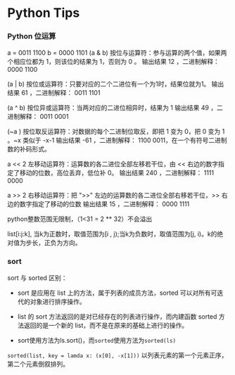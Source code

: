 # Python Tips
### Python 位运算
a = 0011 1100
b = 0000 1101
(a & b)
按位与运算符：参与运算的两个值，如果两个相应位都为 1，则该位的结果为 1，否则为 0 。
输出结果 12 ，二进制解释： 0000 1100

(a | b)
按位或运算符：只要对应的二个二进位有一个为1时，结果位就为1。
输出结果 61 ，二进制解释： 0011 1101

(a ^ b)
按位异或运算符：当两对应的二进位相异时，结果为 1
输出结果 49 ，二进制解释： 0011 0001

(~a )
按位取反运算符：对数据的每个二进制位取反，即把 1 变为 0，把 0 变为 1 。~x 类似于 -x-1
输出结果 -61 ，二进制解释： 1100 0011，在一个有符号二进制数的补码形式。

a << 2
左移动运算符：运算数的各二进位全部左移若干位，由 << 右边的数字指定了移动的位数，高位丢弃，低位补 0。
输出结果 240 ，二进制解释： 1111 0000

a >> 2
右移动运算符：把 ">>" 左边的运算数的各二进位全部右移若干位，>> 右边的数字指定了移动的位数
输出结果 15 ，二进制解释： 0000 1111

python整数范围无限制，（1<31 = 2 ** 32）不会溢出

list[i:j:k], 当k为正数时，取值范围为[i , j);当k为负数时，取值范围为[j, i)。k的绝对值为步长，正负为方向。

### sort
sort 与 sorted 区别：

- sort 是应用在 list 上的方法，属于列表的成员方法，sorted 可以对所有可迭代的对象进行排序操作。  

- list 的 sort 方法返回的是对已经存在的列表进行操作，而内建函数 sorted 方法返回的是一个新的 list，而不是在原来的基础上进行的操作。  

- sort使用方法为ls.sort()，而`sorted`使用方法为`sorted(ls)`

`sorted(list, key = lamda x: (x[0], -x[1]))` 以列表元素的第一个元素正序，第二个元素倒叙排列。


